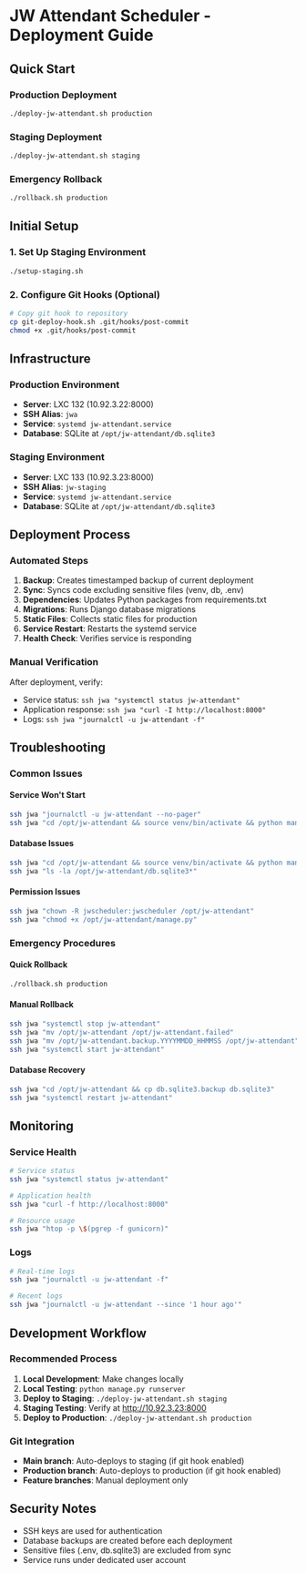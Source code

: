 # JW Attendant Scheduler - Deployment Guide

## Quick Start

### Production Deployment
```bash
./deploy-jw-attendant.sh production
```

### Staging Deployment
```bash
./deploy-jw-attendant.sh staging
```

### Emergency Rollback
```bash
./rollback.sh production
```

## Initial Setup

### 1. Set Up Staging Environment
```bash
./setup-staging.sh
```

### 2. Configure Git Hooks (Optional)
```bash
# Copy git hook to repository
cp git-deploy-hook.sh .git/hooks/post-commit
chmod +x .git/hooks/post-commit
```

## Infrastructure

### Production Environment
- **Server**: LXC 132 (10.92.3.22:8000)
- **SSH Alias**: `jwa`
- **Service**: `systemd jw-attendant.service`
- **Database**: SQLite at `/opt/jw-attendant/db.sqlite3`

### Staging Environment
- **Server**: LXC 133 (10.92.3.23:8000)
- **SSH Alias**: `jw-staging`
- **Service**: `systemd jw-attendant.service`
- **Database**: SQLite at `/opt/jw-attendant/db.sqlite3`

## Deployment Process

### Automated Steps
1. **Backup**: Creates timestamped backup of current deployment
2. **Sync**: Syncs code excluding sensitive files (venv, db, .env)
3. **Dependencies**: Updates Python packages from requirements.txt
4. **Migrations**: Runs Django database migrations
5. **Static Files**: Collects static files for production
6. **Service Restart**: Restarts the systemd service
7. **Health Check**: Verifies service is responding

### Manual Verification
After deployment, verify:
- Service status: `ssh jwa "systemctl status jw-attendant"`
- Application response: `ssh jwa "curl -I http://localhost:8000"`
- Logs: `ssh jwa "journalctl -u jw-attendant -f"`

## Troubleshooting

### Common Issues

#### Service Won't Start
```bash
ssh jwa "journalctl -u jw-attendant --no-pager"
ssh jwa "cd /opt/jw-attendant && source venv/bin/activate && python manage.py check"
```

#### Database Issues
```bash
ssh jwa "cd /opt/jw-attendant && source venv/bin/activate && python manage.py showmigrations"
ssh jwa "ls -la /opt/jw-attendant/db.sqlite3*"
```

#### Permission Issues
```bash
ssh jwa "chown -R jwscheduler:jwscheduler /opt/jw-attendant"
ssh jwa "chmod +x /opt/jw-attendant/manage.py"
```

### Emergency Procedures

#### Quick Rollback
```bash
./rollback.sh production
```

#### Manual Rollback
```bash
ssh jwa "systemctl stop jw-attendant"
ssh jwa "mv /opt/jw-attendant /opt/jw-attendant.failed"
ssh jwa "mv /opt/jw-attendant.backup.YYYYMMDD_HHMMSS /opt/jw-attendant"
ssh jwa "systemctl start jw-attendant"
```

#### Database Recovery
```bash
ssh jwa "cd /opt/jw-attendant && cp db.sqlite3.backup db.sqlite3"
ssh jwa "systemctl restart jw-attendant"
```

## Monitoring

### Service Health
```bash
# Service status
ssh jwa "systemctl status jw-attendant"

# Application health
ssh jwa "curl -f http://localhost:8000"

# Resource usage
ssh jwa "htop -p \$(pgrep -f gunicorn)"
```

### Logs
```bash
# Real-time logs
ssh jwa "journalctl -u jw-attendant -f"

# Recent logs
ssh jwa "journalctl -u jw-attendant --since '1 hour ago'"
```

## Development Workflow

### Recommended Process
1. **Local Development**: Make changes locally
2. **Local Testing**: `python manage.py runserver`
3. **Deploy to Staging**: `./deploy-jw-attendant.sh staging`
4. **Staging Testing**: Verify at http://10.92.3.23:8000
5. **Deploy to Production**: `./deploy-jw-attendant.sh production`

### Git Integration
- **Main branch**: Auto-deploys to staging (if git hook enabled)
- **Production branch**: Auto-deploys to production (if git hook enabled)
- **Feature branches**: Manual deployment only

## Security Notes

- SSH keys are used for authentication
- Database backups are created before each deployment
- Sensitive files (.env, db.sqlite3) are excluded from sync
- Service runs under dedicated user account
